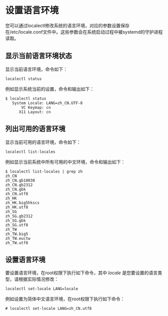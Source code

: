 # 设置语言环境<a name="ZH-CN_TOPIC_0182317134"></a>

您可以通过localectl修改系统的语言环境，对应的参数设置保存在/etc/locale.conf文件中。这些参数会在系统启动过程中被systemd的守护进程读取。

## 显示当前语言环境状态<a name="zh-cn_topic_0151921082_s779c0f6a61484520a60b403fa494b89c"></a>

显示当前语言环境，命令如下：

```
localectl status
```

例如显示系统当前的设置，命令和输出如下：

```
$ localectl status
   System Locale: LANG=zh_CN.UTF-8
       VC Keymap: cn
      X11 Layout: cn
```

## 列出可用的语言环境<a name="zh-cn_topic_0151921082_sa070304604e24c2e98480ce93c908a8e"></a>

显示当前可用的语言环境，命令如下：

```
localectl list-locales
```

例如显示当前系统中所有可用的中文环境，命令和输出如下：

```
$ localectl list-locales | grep zh
zh_CN
zh_CN.gb18030
zh_CN.gb2312
zh_CN.gbk
zh_CN.utf8
zh_HK
zh_HK.big5hkscs
zh_HK.utf8
zh_SG
zh_SG.gb2312
zh_SG.gbk
zh_SG.utf8
zh_TW
zh_TW.big5
zh_TW.euctw
zh_TW.utf8
```

## 设置语言环境<a name="zh-cn_topic_0151921082_s9dbb4c0ad6294f1fb81ac5857ec46af1"></a>

要设置语言环境，在root权限下执行如下命令，其中  _locale_  是您要设置的语言类型，请根据实际情况修改：

```
localectl set-locale LANG=locale
```

例如设置为简体中文语言环境，在root权限下执行如下命令：

```
# localectl set-locale LANG=zh_CN.utf8
```

